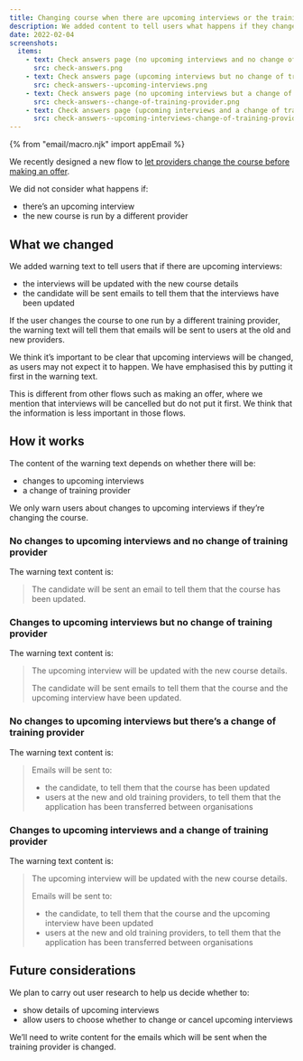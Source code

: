 ```yaml
---
title: Changing course when there are upcoming interviews or the training provider is changed
description: We added content to tell users what happens if they change the course for an application with upcoming interviews, or transfer an application to another training provider.
date: 2022-02-04
screenshots:
  items:
    - text: Check answers page (no upcoming interviews and no change of training provider)
      src: check-answers.png
    - text: Check answers page (upcoming interviews but no change of training provider)
      src: check-answers--upcoming-interviews.png
    - text: Check answers page (no upcoming interviews but a change of training provider)
      src: check-answers--change-of-training-provider.png
    - text: Check answers page (upcoming interviews and a change of training provider)
      src: check-answers--upcoming-interviews-change-of-training-provider.png
---
```


{% from "email/macro.njk" import appEmail %}

We recently designed a new flow to [let providers change the course before making an offer](https://bat-design-history.netlify.app/manage-teacher-training-applications/letting-providers-change-course-before-making-an-offer/).

We did not consider what happens if:

- there’s an upcoming interview
- the new course is run by a different provider

## What we changed

We added warning text to tell users that if there are upcoming interviews:

- the interviews will be updated with the new course details
- the candidate will be sent emails to tell them that the interviews have been updated

If the user changes the course to one run by a different training provider, the warning text will tell them that emails will be sent to users at the old and new providers.

We think it’s important to be clear that upcoming interviews will be changed, as users may not expect it to happen. We have emphasised this by putting it first in the warning text.

This is different from other flows such as making an offer, where we mention that interviews will be cancelled but do not put it first. We think that the information is less important in those flows.

## How it works

The content of the warning text depends on whether there will be:

- changes to upcoming interviews
- a change of training provider

We only warn users about changes to upcoming interviews if they’re changing the course.

### No changes to upcoming interviews and no change of training provider

The warning text content is:

> The candidate will be sent an email to tell them that the course has been updated.

### Changes to upcoming interviews but no change of training provider

The warning text content is:

> The upcoming interview will be updated with the new course details.
>
> The candidate will be sent emails to tell them that the course and the upcoming interview have been updated.

### No changes to upcoming interviews but there’s a change of training provider

The warning text content is:

> Emails will be sent to:
> - the candidate, to tell them that the course has been updated
> - users at the new and old training providers, to tell them that the application has been transferred between organisations

### Changes to upcoming interviews and a change of training provider

The warning text content is:

> The upcoming interview will be updated with the new course details.
>
> Emails will be sent to:
> - the candidate, to tell them that the course and the upcoming interview have been updated
> - users at the new and old training providers, to tell them that the application has been transferred between organisations

## Future considerations

We plan to carry out user research to help us decide whether to:

- show details of upcoming interviews
- allow users to choose whether to change or cancel upcoming interviews

We’ll need to write content for the emails which will be sent when the training provider is changed.
